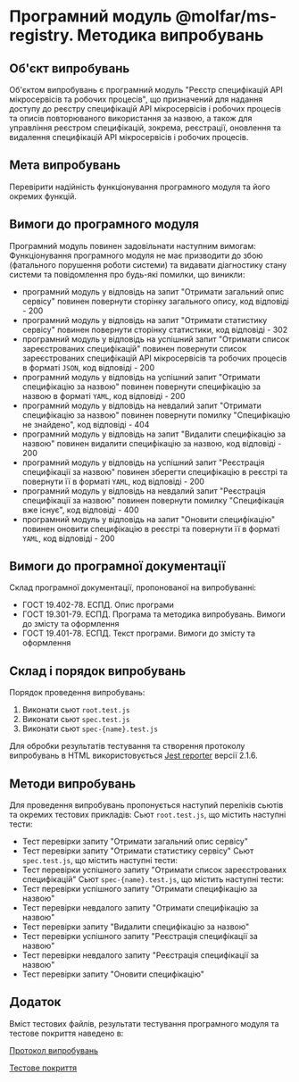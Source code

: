 # Програмний модуль @molfar/ms-registry. Методика випробувань

## Об'єкт випробувань

Об'єктом випробувань є програмний модуль "Реєстр специфікацій API мікросервісів та робочих процесів", що призначений для надання доступу до реєстру специфікацій API мікросервісів і робочих процесів та описів повторюваного використання за назвою, а також для управління реєстром специфікацій, зокрема, реєстрації, оновлення та видалення специфікацій API мікросервісів і робочих процесів.

## Мета випробувань

Перевірити надійність функціонування програмного модуля та його окремих функцій. 

## Вимоги до програмного модуля

Програмний модуль повинен задовільнати наступним вимогам: 
Функціонування програмного модуля не має призводити до збою (фатального порушення роботи системи) та видавати діагностику стану системи та повідомлення про будь-які помилки, що виникли:
- програмний модуль у відповідь на запит "Отримати загальний опис сервісу" повинен повернути сторінку загального опису, код відповіді - 200
- програмний модуль у відповідь на запит "Отримати статистику сервісу" повинен повернути сторінку статистики, код відповіді - 302
- програмний модуль у відповідь на успішний запит "Отримати список зареєстрованих специфікацій" повинен повернути список зареєстрованих специфікацій API мікросервісів та робочих процесів в форматі `JSON`, код відповіді - 200
- програмний модуль у відповідь на успішний запит "Отримати специфікацію за назвою" повинен повернути специфікацію за назвою в форматі `YAML`, код відповіді - 200
- програмний модуль у відповідь на невдалий запит "Отримати специфікацію за назвою" повинен повернути помилку "Специфікацію не знайдено", код відповіді - 404
- програмний модуль у відповідь на запит "Видалити специфікацію за назвою" повинен видалити специфікацію за назвою, код відповіді - 200
- програмний модуль у відповідь на успішний запит "Реєстрація специфікації за назвою" повинен зберегти специфікацію в реєстрі та повернути її в форматі `YAML`, код відповіді - 200
- програмний модуль у відповідь на невдалий запит "Реєстрація специфікації за назвою" повинен повернути помилку "Специфікація вже існує", код відповіді - 400
- програмний модуль у відповідь на запит "Оновити специфікацію" повинен  оновити специфікацію в реєстрі та повернути її в форматі `YAML`, код відповіді - 200

## Вимоги до програмної документації

Склад програмної документації, пропонованої на випробуванні:
- ГОСТ 19.402-78. ЕСПД. Опис програми
- ГОСТ 19.301-79. ЕСПД. Програма та методика випробувань. Вимоги до змісту та оформлення
- ГОСТ 19.401-78. ЕСПД. Текст програми. Вимоги до змісту та оформлення

## Склад і порядок випробувань

Порядок проведення випробувань:
1. Виконати cьют `root.test.js`
2. Виконати cьют `spec.test.js`
3. Виконати cьют `spec-{name}.test.js`

Для обробки результатів тестування та створення протоколу випробувань в HTML використовується [Jest reporter](https://github.com/Hazyzh/jest-html-reporters) версії 2.1.6.

## Методи випробувань

Для проведення випробувань пропонується наступий переліків сьютів та окремих тестових прикладів:
Сьют `root.test.js`, що містить наступні тести:
- Тест перевірки запиту "Отримати загальний опис сервісу"
- Тест перевірки запиту "Отримати статистику сервісу"
Сьют `spec.test.js`, що містить наступні тести:
- Тест перевірки успішного запиту "Отримати список зареєстрованих специфікацій"
Сьют `spec-{name}.test.js`, що містить наступні тести:
- Тест перевірки успішного запиту "Отримати специфікацію за назвою"
- Тест перевірки невдалого запиту "Отримати специфікацію за назвою"
- Тест перевірки запиту "Видалити специфікацію за назвою"
- Тест перевірки успішного запиту "Реєстрація специфікації за назвою"
- Тест перевірки невдалого запиту "Реєстрація специфікації за назвою"
- Тест перевірки запиту "Оновити специфікацію"

## Додаток

Вміст тестових файлів, результати тестування програмного модуля та тестове покриття наведено в:

<a href="../testReport/test-report.html" target="blank">Протокол випробувань</a>

<a href="../coverage/lcov-report/index.html" target="blank">Тестове покриття</a>